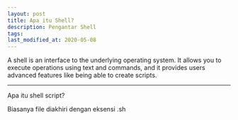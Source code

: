 ```yaml
---
layout: post
title: Apa itu Shell?
description: Pengantar Shell
tags:
last_modified_at: 2020-05-08
---
```


  A shell is an interface to the underlying operating system. It allows you to execute operations using text and commands, and it provides users advanced features like being able to create scripts.

***

Apa itu shell script?

Biasanya file diakhiri dengan eksensi .sh
